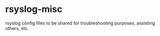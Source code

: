 # rsyslog-misc
rsyslog config files to be shared for troubleshooting purposes, assisting others, etc.
